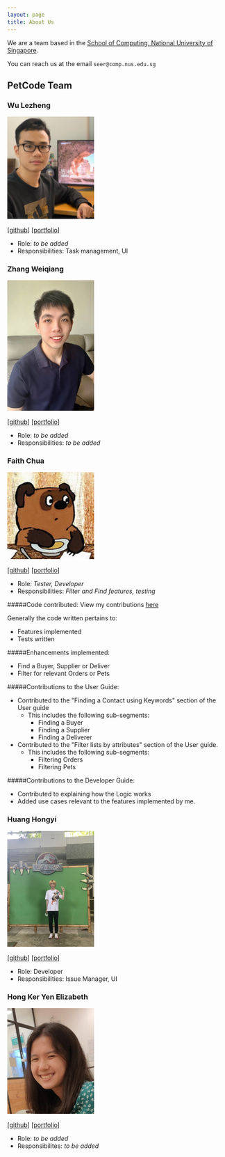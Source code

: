 ```yaml
---
layout: page
title: About Us
---
```


We are a team based in the [School of Computing, National University of Singapore](http://www.comp.nus.edu.sg).

You can reach us at the email `seer@comp.nus.edu.sg`

## PetCode Team

### Wu Lezheng

<img src="images/wu-lezheng.png" width="200px">

[[github](http://github.com/Wu-Lezheng)]
[[portfolio](team/wu-lezheng.md)]

* Role: *to be added*
* Responsibilities: Task management, UI

### Zhang Weiqiang

<img src="images/wweqg.png" width="200px">

[[github](http://github.com/wweqg)]
[[portfolio](team/wweqg.md)]

* Role: *to be added*
* Responsibilities: *to be added*

### Faith Chua

<img src="images/boredcoco.png" width="200px">

[[github](http://github.com/boredcoco)]
[[portfolio](team/faithchua.md)]

* Role: *Tester, Developer*
* Responsibilities: *Filter and Find features, testing*

#####Code contributed:
View my contributions [here](https://nus-cs2103-ay2223s1.github.io/tp-dashboard/?search=boredcoco&breakdown=true&sort=groupTitle&sortWithin=title&since=2022-09-16&timeframe=commit&mergegroup=&groupSelect=groupByRepos&checkedFileTypes=docs~functional-code~test-code~other)

Generally the code written pertains to:
* Features implemented
* Tests written

#####Enhancements implemented:
* Find a Buyer, Supplier or Deliver
* Filter for relevant Orders or Pets

#####Contributions to the User Guide:

* Contributed to the "Finding a Contact using Keywords" section of the User guide
  * This includes the following sub-segments:
    * Finding a Buyer
    * Finding a Supplier
    * Finding a Deliverer
* Contributed to the "Filter lists by attributes" section of the User guide.
  * This includes the following sub-segments:
    * Filtering Orders
    * Filtering Pets

#####Contributions to the Developer Guide:
* Contributed to explaining how the Logic works
* Added use cases relevant to the features implemented by me.

### Huang Hongyi

<img src="images/hongyi6328.png" width="200px">

[[github](https://github.com/Hongyi6328)]
[[portfolio](team/hongyi6328.md)]

* Role: Developer
* Responsibilities: Issue Manager, UI

### Hong Ker Yen Elizabeth

<img src="images/elizabethhky.png" width="200px">

[[github](https://github.com/elizabethhky)]
[[portfolio](team/elizabethhky.md)]

* Role: *to be added*
* Responsibilites: *to be added*
